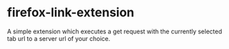 # firefox-link-extension

A simple extension which executes a get request with the currently selected
tab url to a server url of your choice.